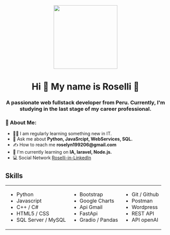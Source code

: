 <div id="header" align="center">
    <img src="https://lcarhuachagua.github.io/assets/images/photo-principal.png" width="200"/>
    <h1 align="center">Hi 👋 My name is Roselli 🤗</h1>
    <h3 align="center">A passionate web fullstack developer from Peru. Currently, I'm studying in the last stage of my career professional. </h3>
</div>

### 👩 About Me:

<div>
    <ul>
        <li>👩‍💻 I am regularly learning something new in IT.</li>
        <li>💬 Ask me about <b>Python, JavaSrcipt, WebServices, SQL.</b></li>
        <li>✍ How to reach me <b>roselyn199206@gmail.com</b></li>
        <li>🌱 I'm currently learning on <b>IA, laravel, Node.js.</b></li>
        <li>💻 Social Network <a href="https://www.linkedin.com/in/carhuachaguaroselli/">Roselli-in-LinkedIn</a></li>
    </ul>
</div>

## Skills

<table>
    <tr>
        <td>
            <ul>
                <li>Python</li>
                <li>Javascript</li>
                <li>C++ / C#</li>
                <li>HTML5 / CSS</li>
                <li>SQL Server / MySQL</li>
            </ul>
        </td>
        <td>
            <ul>
                <li>Bootstrap</li>
                <li>Google Charts</li>
                <li>Api Gmail</li>
                <li>FastApi</li>
                <li>Gradio / Pandas</li>
            </ul>
        </td>
        <td>
            <ul>
                <li>Git / Github</li>
                <li>Postman</li>
                <li>Wordpress</li>
                <li>REST API</li>
                <li>API openAI</li>
            </ul>
        </td>
    </tr>
</table>